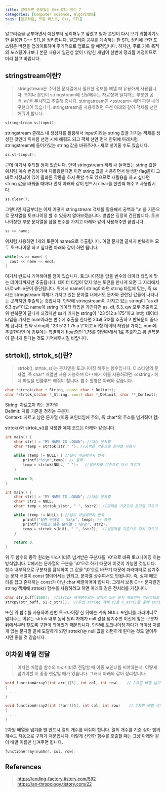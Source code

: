 ```yaml
---
title: 알아두면 쓸모있는 C++ STL 정리 7
categories: [Computer science, Algorithm]
tags: [알고리즘, 코딩 테스트, C++, STL]
---
```


알고리즘을 공부하면서 예전부터 정리해두고 싶었고 필자 본인이 다시 보기 위함이기도 한 유용한 C++ STL을 정리합니다.
알고리즘 공부를 계속하는 한 STL 정리에 관한 포스팅은 버전을 업데이트하며 주기적으로 업로드 할 예정입니다. 하지만, 주로 기록 목적의 포스팅이다보니 본문 내용에 일관성 없이 다양한 개념이 한번에 정리될 예정이므로 미리 참고 바랍니다.

## stringstream이란?
> stringstream은 주어진 문자열에서 필요한 정보를 빼낼 때 유용하게 사용됩니다. 특히나 본인이 stringstream에 전달해주는 자료형과 일치하는 부분만 공백,'\n'을 무시하고 추출해 줍니다. stringstream은 \<sstream> 헤더 파일 내에 구현되어 있습니다. stringstream을 사용하려면 우선 아래와 같이 객체를 선언해줘야 합니다.
```cpp
stringstream ss(input);
```
stringstream 클래스 내 생성자를 활용해서 input이라는 string 값을 가지는 객체를 생성한 것인데 위처럼 선언 시에 해줘도 되고 객체 선언 먼저 한뒤에 아래처럼 stringstream에 들어가있는 string 값을 바꿔주거나 새로 넣어줄 수도 있습니다.
```cpp
ss.str(input);
```
근데 여기서 주의할 점이 있습니다. 만약 stringstream 객체 내 들어있는 string 값을 위처럼 계속 변경해가며 재활용한다면 이전 string 값을 사용하면서 발생한 flag들이 그대로 저장되어 있어 올바른 작동을 하지 못할 수도 있으므로 재활용을 하고 싶다면 string 값을 바꿔줄 때마다 먼저 아래와 같이 반드시 clear를 한번씩 해주고 사용합시다.
```cpp
ss.clear();
```
그렇다면 지금부터는 이제 어떻게 stringstream 객체를 활용해서 공백과 '\n'을 기준으로 문자열을 토크나이징 할 수 있을지 알아보겠습니다. 방법은 굉장히 간단합니다. 토크나이징한 부분 문자열을 담을 변수를 가지고 아래와 같이 사용해주면 끝입니다.
```cpp
ss >> name;
```
위처럼 사용하면 1개의 토큰이 name으로 추출됩니다. 이걸 문자열 끝까지 반복하여 모두 토크나이징 하고 싶다면 아래와 같이 하면 됩니다.
```cpp
while(ss >> name) {
  cout << name << endl;
}
```
여기서 반드시 기억해야될 점이 있습니다. 토크나이징을 담을 변수의 데이터 타입에 맞는 데이터까지만 추출됩니다. 데이터 타입이 맞지 않는 토큰을 만나게 되면 그 자리에서 바로 while문이 중단됩니다. 위에서 name이 string이라면 string 타입에 맞는, 즉 ss라는 stringstream 객체가 가지고 있는 문자열 내에서도 문자와 관련된 값들이 나타나는 곳까지만 추출되는 것입니다. 만약에 stringstream이 가지고 있는 string이 "as df 6.3 qw"이고 name이 string 데이터 타입을 가진다면 as, df, 6.3, qw 모두 추출하고 위 반복문이 끝나게 되겠지만 ss가 가지는 string이 "23 512 a 175"이고 int형 데이터 타입을 가지는 num이라는 변수에 추출을 한다면 23과 512를 추출하고 반복문이 끝나게 됩니다. 만약 string이 "23 512 1.75 a 2"이고 int형 데이터 타입을 가지는 num에 추출한다면 이 경우에는 특별하게 float형인 1.75를 형변환해서 1로 추출하고 위 반복문이 끝나게 된다는 것도 기억해두시길 바랍니다.

## strtok(), strtok_s()란?
> strtok(), strtok_s()는 문자열을 토크나이징 해주는 함수입니다. C 스타일의 문자열, 즉 char* 배열만 사용 가능하며 C++에서 이를 사용하려면 \<cstring> 헤더 파일을 인클루드 해줘야 합니다. 함수 원형은 아래와 같습니다.
```cpp
char *strtok(char *_String, const char *_Delimit);
char *strtok_s(char *_String, const char *_Delimit, char **_Context);
```
String: 자르고자 하는 문자열  
Delimit: 자를 기준을 정하는 구분자  
Context: 자르고 남은 문자열 (이중 포인터임에 주의, 즉 char*의 주소를 넘겨줘야 함)  
  
strtok()와 strtok_s()를 사용한 예제 코드는 아래와 같습니다.
```cpp
int main() {
    char str[] = "MY NAME IS LOGAN"; //대상 문자열 
    char *temp = strtok(str," "); //공백을 기준으로 문자열 자르기
    
    while (temp != NULL) { //널이 아닐때까지 반복
        printf("%s\n",temp); // 출력
        temp = strtok(NULL, " ");	//널문자를 기준으로 다시 자르기
    }
	
    return 0;
}
```
```cpp
int main() {
    char str[] = "MY NAME IS LOGAN"; //대상 문자열 
    char* str2 = NULL;
    char* temp = strtok_s(str, " ", &str2); //공백을 기준으로 문자열 자르기

    while (temp != NULL) { //널이 아닐때까지 반복
        printf("잘린 문자열 : %s\n", temp); // 출력
        printf("자르고 남은 문자열 : %s\n", str2);
        temp = strtok_s(NULL, " ", &str2);	//널문자를 기준으로 다시 자르기
    }

    return 0;
}
```
위 두 함수의 동작 원리는 파라미터로 넘겨받은 구분자를 '\0'으로 바꿔 토크나이징 하는 방식입니다. C에서는 문자열의 구분을 '\0'으로 하기 때문에 이것이 가능한 것입니다. 함수 내부적으로 구분자를 탐색하여 그 값을 '\0'으로 바꾸기 때문에 파라미터로 넘겨주는 문자 배열이 const 형이어서는 안되고, 문자열 상수여서도 안됩니다. 즉, 실제 메모리를 잡고 존재하는 const가 아닌 char 배열이어야 합니다. 그래서 보통 C++ 문자열인 string 객체에 strtok() 함수를 사용하려고 하면 아래와 같은 전처리를 거칩니다.
```cpp
char str_buff[1000];  //strtok 매개변수로는 실체가 있는 문자 배열만이 가능하므로 문자 배열 선언 
strcpy(str_buff, s1.c_str());  //우선 string 객체 s1을 c_str()를 통해 string을 char* 형으로 바꿔줍니다. 하지만 c_str()은 const형을 리턴하므로 strcpy를 활용하여 const가 아닌 실제 배열에 담아 줍니다
```
또한 위 함수를 사용하여 한번 토크나이징 한 뒤에는 계속 NULL 포인터를 파라미터로 넘겨주는 이유는 strtok 내부 동작 원리 자체가 null 값을 넘겨주면 이전에 찾은 구분자 뒤에서부터 찾도록 구현이 되어있기 때문입니다. 만약에 토크나이징 하다가 더이상 자를 게 없는 문자열 끝에 도달하게 되면 strtok()는 null 값을 리턴하게 된다는 것도 알아두시면 좋을 것 같습니다.

## 이차원 배열 전달
> 이차원 배열을 함수의 파라미터로 전달할 때 이중 포인터를 써야하는지, 어떻게 넘겨야할 지 종종 헷갈릴 때가 있습니다. 그래서 아래와 같이 정리합니다.
```cpp
void functionArray1(int arr[][5], int col, int row)    // 2차원 배열 넘겨줄 때 열의 개수를 반드시 써줘야 한다
{
  ...
}

void functionArray2(int (*arr)[5], int col, int row)    // 2차원 배열 넘겨줄 때 열의 크기를 반드시 써줘야 한다
{
  ...
}
```
2차원 배열을 넘겨줄 땐 반드시 열의 개수를 써줘야 합니다. 열의 개수를 기준 삼아 행의 개수도 자동으로 구하기 때문입니다. 이렇게 선언한 함수를 호출할 때는 그냥 아래와 같이 배열 이름만 넘겨주면 됩니다.
```cpp
functionArray(numArr, col, row);
```

## References
> https://coding-factory.tistory.com/592  
https://an-thropology.tistory.com/22